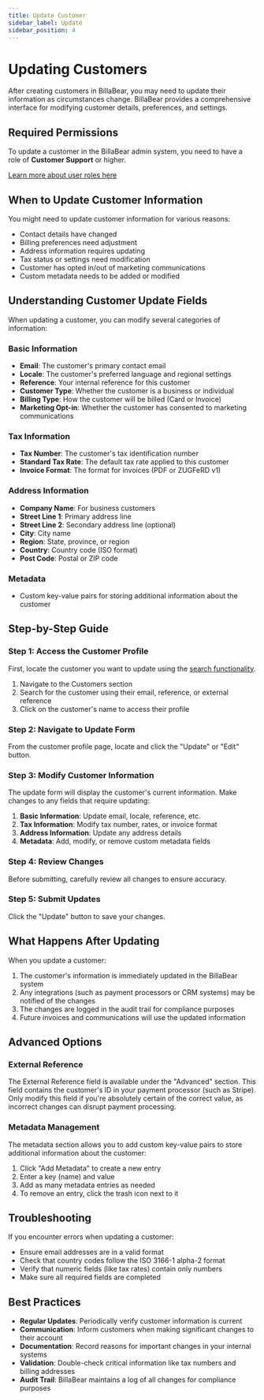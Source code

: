 ```yaml
---
title: Update Customer
sidebar_label: Update
sidebar_position: 4
---
```


# Updating Customers

After creating customers in BillaBear, you may need to update their information as circumstances change. BillaBear provides a comprehensive interface for modifying customer details, preferences, and settings.

## Required Permissions

To update a customer in the BillaBear admin system, you need to have a role of **Customer Support** or higher.

[Learn more about user roles here](../user_roles/)

## When to Update Customer Information

You might need to update customer information for various reasons:
- Contact details have changed
- Billing preferences need adjustment
- Address information requires updating
- Tax status or settings need modification
- Customer has opted in/out of marketing communications
- Custom metadata needs to be added or modified

## Understanding Customer Update Fields

When updating a customer, you can modify several categories of information:

### Basic Information
- **Email**: The customer's primary contact email
- **Locale**: The customer's preferred language and regional settings
- **Reference**: Your internal reference for this customer
- **Customer Type**: Whether the customer is a business or individual
- **Billing Type**: How the customer will be billed (Card or Invoice)
- **Marketing Opt-in**: Whether the customer has consented to marketing communications

### Tax Information
- **Tax Number**: The customer's tax identification number
- **Standard Tax Rate**: The default tax rate applied to this customer
- **Invoice Format**: The format for invoices (PDF or ZUGFeRD v1)

### Address Information
- **Company Name**: For business customers
- **Street Line 1**: Primary address line
- **Street Line 2**: Secondary address line (optional)
- **City**: City name
- **Region**: State, province, or region
- **Country**: Country code (ISO format)
- **Post Code**: Postal or ZIP code

### Metadata
- Custom key-value pairs for storing additional information about the customer

## Step-by-Step Guide

### Step 1: Access the Customer Profile

First, locate the customer you want to update using the [search functionality](./search_customers).

1. Navigate to the Customers section
2. Search for the customer using their email, reference, or external reference
3. Click on the customer's name to access their profile

### Step 2: Navigate to Update Form

From the customer profile page, locate and click the "Update" or "Edit" button.

### Step 3: Modify Customer Information

The update form will display the customer's current information. Make changes to any fields that require updating:

1. **Basic Information**: Update email, locale, reference, etc.
2. **Tax Information**: Modify tax number, rates, or invoice format
3. **Address Information**: Update any address details
4. **Metadata**: Add, modify, or remove custom metadata fields

### Step 4: Review Changes

Before submitting, carefully review all changes to ensure accuracy.

### Step 5: Submit Updates

Click the "Update" button to save your changes.

## What Happens After Updating

When you update a customer:

1. The customer's information is immediately updated in the BillaBear system
2. Any integrations (such as payment processors or CRM systems) may be notified of the changes
3. The changes are logged in the audit trail for compliance purposes
4. Future invoices and communications will use the updated information

## Advanced Options

### External Reference

The External Reference field is available under the "Advanced" section. This field contains the customer's ID in your payment processor (such as Stripe). Only modify this field if you're absolutely certain of the correct value, as incorrect changes can disrupt payment processing.

### Metadata Management

The metadata section allows you to add custom key-value pairs to store additional information about the customer:

1. Click "Add Metadata" to create a new entry
2. Enter a key (name) and value
3. Add as many metadata entries as needed
4. To remove an entry, click the trash icon next to it

## Troubleshooting

If you encounter errors when updating a customer:

- Ensure email addresses are in a valid format
- Check that country codes follow the ISO 3166-1 alpha-2 format
- Verify that numeric fields (like tax rates) contain only numbers
- Make sure all required fields are completed

## Best Practices

- **Regular Updates**: Periodically verify customer information is current
- **Communication**: Inform customers when making significant changes to their account
- **Documentation**: Record reasons for important changes in your internal systems
- **Validation**: Double-check critical information like tax numbers and billing addresses
- **Audit Trail**: BillaBear maintains a log of all changes for compliance purposes